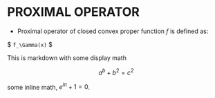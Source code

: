 # PROXIMAL OPERATOR
- Proximal operator of closed convex proper function $`f`$ is defined as:

$ ` f_\Gamma(x) ` $

This is markdown with some display math
```math
a^b + b^2 = c^2
```
some inline math, $`e^{i\pi} + 1 = 0`$.
